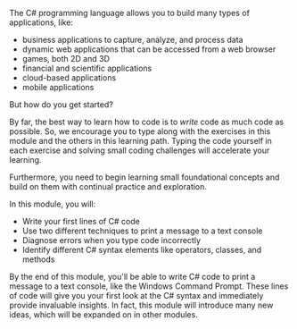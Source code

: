 The C# programming language allows you to build many types of applications, like:

- business applications to capture, analyze, and process data
- dynamic web applications that can be accessed from a web browser
- games, both 2D and 3D
- financial and scientific applications
- cloud-based applications
- mobile applications

But how do you get started?

By far, the best way to learn how to code is to *write* code as much code as possible.  So, we encourage you to type along with the exercises in this module and the others in this learning path.  Typing the code yourself in each exercise and solving small coding challenges will accelerate your learning.

Furthermore, you need to begin learning small foundational concepts and build on them with continual practice and exploration.

In this module, you will:
  - Write your first lines of C# code
  - Use two different techniques to print a message to a text console
  - Diagnose errors when you type code incorrectly
  - Identify different C# syntax elements like operators, classes, and methods

By the end of this module, you'll be able to write C# code to print a message to a text console, like the Windows Command Prompt.  These lines of code will give you your first look at the C# syntax and immediately provide invaluable insights.  In fact, this module will introduce many new ideas, which will be expanded on in other modules.